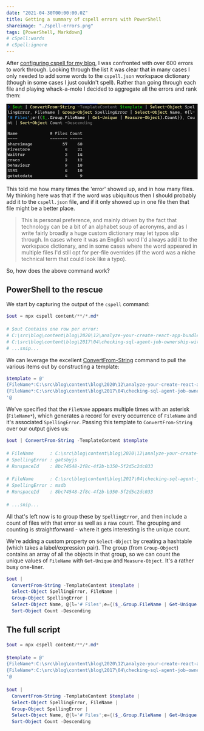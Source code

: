 ```yaml
---
date: "2021-04-30T00:00:00.0Z"
title: Getting a summary of cspell errors with PowerShell
shareimage: "./spell-errors.png"
tags: [PowerShell, Markdown]
# cSpell:words
# cSpell:ignore
---
```


After [configuring cspell for my blog][cspell post], I was confronted with over 600 errors to work through. Looking through the list it was clear that in many cases I only needed to add some words to the `cspell.json` workspace dictionary (though in some cases I just couldn't spell). Rather than going through each file and playing whack-a-mole I decided to aggregate all the errors and rank them:

![Error Summary](./spell-errors.png)

This told me how many times the 'error' showed up, and in how many files. My thinking here was that if the word was ubiquitous then I should probably add it to the `cspell.json` file, and if it only showed up in one file then that file might be a better place.

> This is personal preference, and mainly driven by the fact that technology can be a bit of an alphabet soup of acronyms, and as I write fairly broadly a huge custom dictionary may let typos slip through. In cases where it was an English word I'd always add it to the workspace dictionary, and in some cases where the word appeared in multiple files I'd still opt for per-file overrides (if the word was a niche technical term that could look like a typo).

So, how does the above command work?

## PowerShell to the rescue

We start by capturing the output of the `cspell` command:

```powershell
$out = npx cspell content/**/*.md*

# $out Contains one row per error:
# C:\src\blog\content\blog\2020\12\analyze-your-create-react-app-bundle-size-without-ejecting\index.md:82:70 - Unknown word (gatsbyjs)
# C:\src\blog\content\blog\2017\04\checking-sql-agent-job-ownership-with-pester\index.md:17:40 - Unknown word (msdb)
# ...snip...
```

We can leverage the excellent [ConvertFrom-String] command to pull the various items out by constructing a template:

```powershell
$template = @'
{FileName*:C:\src\blog\content\blog\2020\12\analyze-your-create-react-app-bundle-size-without-ejecting\index.md}:82:70 - Unknown word ({SpellingError:gatsbyjs})
{FileName*:C:\src\blog\content\blog\2017\04\checking-sql-agent-job-ownership-with-pester\index.md}:17:40 - Unknown word ({SpellingError:msdb})
'@
```

We've specified that the `FileName` appears multiple times with an asterisk (`FileName*`), which generates a record for every occurrence of `FileName` and it's associated `SpellingError`. Passing this template to `ConvertFrom-String` over our output gives us:

```powershell
$out | ConvertFrom-String -TemplateContent $template

# FileName      : C:\src\blog\content\blog\2020\12\analyze-your-create-react-app-bundle-size-without-ejecting\index.md
# SpellingError : gatsbyjs
# RunspaceId    : 8bc74548-2f8c-4f2b-b350-5f2d5c2dc033

# FileName      : C:\src\blog\content\blog\2017\04\checking-sql-agent-job-ownership-with-pester\index.md
# SpellingError : msdb
# RunspaceId    : 8bc74548-2f8c-4f2b-b350-5f2d5c2dc033

# ...snip...
```

All that's left now is to group these by `SpellingError`, and then include a count of files with that error as well as a raw count. The grouping and counting is straightforward - where it gets interesting is the unique count.

We're adding a custom property on `Select-Object` by creating a hashtable (which takes a label/expression pair). The group (from `Group-Object`) contains an array of all the objects in that group, so we can count the unique values of `FileName` with `Get-Unique` and `Measure-Object`. It's a rather busy one-liner.

```powershell
$out |
  ConvertFrom-String -TemplateContent $template |
  Select-Object SpellingError, FileName |
  Group-Object SpellingError |
  Select-Object Name, @{l='# Files';e={($_.Group.FileName | Get-Unique | Measure-Object).Count}}, Count |
  Sort-Object Count -Descending
```

## The full script

```powershell
$out = npx cspell content/**/*.md*

$template = @'
{FileName*:C:\src\blog\content\blog\2020\12\analyze-your-create-react-app-bundle-size-without-ejecting\index.md}:82:70 - Unknown word ({SpellingError:gatsbyjs})
{FileName*:C:\src\blog\content\blog\2017\04\checking-sql-agent-job-ownership-with-pester\index.md}:17:40 - Unknown word ({SpellingError:msdb})
'@

$out |
  ConvertFrom-String -TemplateContent $template |
  Select-Object SpellingError, FileName |
  Group-Object SpellingError |
  Select-Object Name, @{l='# Files';e={($_.Group.FileName | Get-Unique | Measure-Object).Count}}, Count |
  Sort-Object Count -Descending
```

[cspell post]: /blog/2021/02/spell-checking-your-markdown-blog-posts-with-cspell/
[convertfrom-string]: https://docs.microsoft.com/en-us/powershell/module/microsoft.powershell.utility/convertfrom-string
